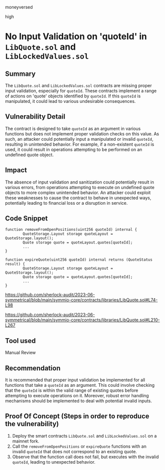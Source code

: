 moneyversed

high

# No Input Validation on 'quoteId' in `LibQuote.sol` and `LibLockedValues.sol`

## Summary

The `LibQuote.sol` and `LibLockedValues.sol` contracts are missing proper input validation, especially for `quoteId`. These contracts implement a range of actions on 'quote' objects identified by `quoteId`. If this `quoteId` is manipulated, it could lead to various undesirable consequences. 

## Vulnerability Detail

The contract is designed to take `quoteId` as an argument in various functions but does not implement proper validation checks on this value. As such, an attacker could potentially input a manipulated or invalid `quoteId`, resulting in unintended behavior. For example, if a non-existent `quoteId` is used, it could result in operations attempting to be performed on an undefined quote object.

## Impact

The absence of input validation and sanitization could potentially result in various errors, from operations attempting to execute on undefined quote objects to more complex unintended behavior. An attacker could exploit these weaknesses to cause the contract to behave in unexpected ways, potentially leading to financial loss or a disruption in service.

## Code Snippet

```solidity
function removeFromOpenPositions(uint256 quoteId) internal {
        QuoteStorage.Layout storage quoteLayout = QuoteStorage.layout();
        Quote storage quote = quoteLayout.quotes[quoteId];
        ...
}

function expireQuote(uint256 quoteId) internal returns (QuoteStatus result) {
        QuoteStorage.Layout storage quoteLayout = QuoteStorage.layout();
        Quote storage quote = quoteLayout.quotes[quoteId];
        ...
}
```

https://github.com/sherlock-audit/2023-06-symmetrical/blob/main/symmio-core/contracts/libraries/LibQuote.sol#L74-L98

https://github.com/sherlock-audit/2023-06-symmetrical/blob/main/symmio-core/contracts/libraries/LibQuote.sol#L210-L267

## Tool used

Manual Review

## Recommendation

It is recommended that proper input validation be implemented for all functions that take a `quoteId` as an argument. This could involve checking that the `quoteId` is within the valid range of existing quotes before attempting to execute operations on it. Moreover, robust error handling mechanisms should be implemented to deal with potential invalid inputs.

## Proof Of Concept (Steps in order to reproduce the vulnerability)

1. Deploy the smart contracts `LibQuote.sol` and `LibLockedValues.sol` on a mainnet fork.
2. Call the `removeFromOpenPositions` or `expireQuote` functions with an invalid `quoteId` that does not correspond to an existing quote.
3. Observe that the function call does not fail, but executes with the invalid `quoteId`, leading to unexpected behavior.